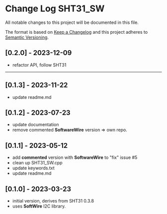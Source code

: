 # Change Log SHT31_SW

All notable changes to this project will be documented in this file.

The format is based on [Keep a Changelog](http://keepachangelog.com/)
and this project adheres to [Semantic Versioning](http://semver.org/).


## [0.2.0] - 2023-12-09
- refactor API, follow SHT31

----

## [0.1.3] - 2023-11-22
- update readme.md

## [0.1.2] - 2023-07-23
- update documentation
- remove commented **SoftwareWire** version => own repo.

## [0.1.1] - 2023-05-12
- add **commented** version with **SoftwareWire** to "fix" issue #5
- clean up SHT31_SW.cpp
- update keywords.txt
- update readme.md

## [0.1.0] - 2023-03-23
- initial version, derives from SHT31 0.3.8
- uses **SoftWire** I2C library.



